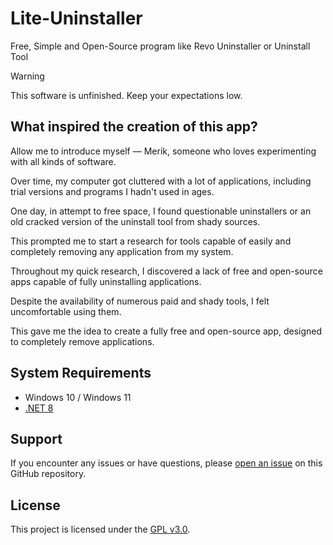 # Lite-Uninstaller
Free, Simple and Open-Source program like Revo Uninstaller or Uninstall Tool

> [!WARNING]
> This software is unfinished. Keep your expectations low.

## What inspired the creation of this app?

Allow me to introduce myself — Merik, someone who loves experimenting with all kinds of software.

Over time, my computer got cluttered with a lot of applications, including trial versions and programs I hadn't used in ages.

One day, in attempt to free space, I found questionable uninstallers or an old cracked version of the uninstall tool from shady sources.

This prompted me to start a research for tools capable of easily and completely removing any application from my system.

Throughout my quick research, I discovered a lack of free and open-source apps capable of fully uninstalling applications.

Despite the availability of numerous paid and shady tools, I felt uncomfortable using them.

This gave me the idea to create a fully free and open-source app, designed to completely remove applications.

## System Requirements

- Windows 10 / Windows 11
- [.NET 8](https://dotnet.microsoft.com/en-us/download/dotnet/thank-you/runtime-8.0.0-windows-x64-installer)

## Support

If you encounter any issues or have questions, please [open an issue](https://github.com/szaaamerik/Lite-Uninstaller/issues/new) on this GitHub repository.

## License

This project is licensed under the [GPL v3.0](LICENSE).